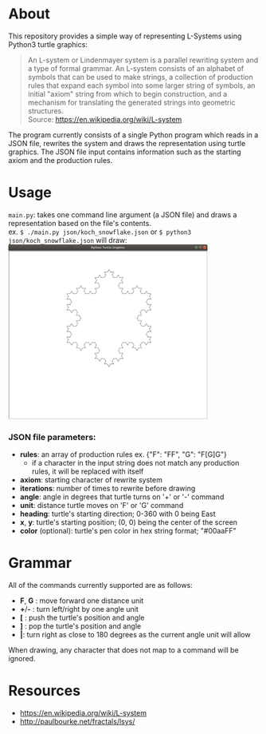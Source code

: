 # About

This repository provides a simple way of representing L-Systems using Python3 turtle graphics:

> An L-system or Lindenmayer system is a parallel rewriting system and a type of formal grammar. An L-system consists of an alphabet of symbols that can be used to make strings, a collection of production rules that expand each symbol into some larger string of symbols, an initial "axiom" string from which to begin construction, and a mechanism for translating the generated strings into geometric structures.  
Source: <https://en.wikipedia.org/wiki/L-system>

The program currently consists of a single Python program which reads in a JSON file, rewrites the system and draws the representation using turtle graphics. The JSON file input contains information such as the starting axiom and the production rules.

# Usage

`main.py`: takes one command line argument (a JSON file) and draws a representation based on the file's contents.  
ex. `$ ./main.py json/koch_snowflake.json` or `$ python3 json/koch_snowflake.json` will draw:  
<img width="400" src="./koch_snowflake.png" alt="koch_snowflake"/>

### JSON file parameters:

- **rules**: an array of production rules ex. {"F": "FF", "G": "F[G]G"}
	- if a character in the input string does not match any production rules, it will be replaced with itself
- **axiom**: starting character of rewrite system
- **iterations**: number of times to rewrite before drawing
- **angle**: angle in degrees that turtle turns on '+' or '-' command
- **unit**: distance turtle moves on 'F' or 'G' command
- **heading**: turtle's starting direction; 0-360 with 0 being East
- **x**, **y**: turtle's starting position; (0, 0) being the center of the screen
- **color** (optional): turtle's pen color in hex string format; "#00aaFF"

# Grammar

All of the commands currently supported are as follows:  
- **F**, **G** : move forward one distance unit
- **+**/**-** : turn left/right by one angle unit
- **[** : push the turtle's position and angle
- **]** : pop the turtle's position and angle
- **|**: turn right as close to 180 degrees as the current angle unit will allow

When drawing, any character that does not map to a command will be ignored.  

# Resources

- <https://en.wikipedia.org/wiki/L-system>
- <http://paulbourke.net/fractals/lsys/>
